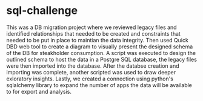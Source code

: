 # sql-challenge

This was a DB migration project where we reviewed legacy files and identified relationships that needed to be created and constraints that needed to be put in place to maintian the data integrity. Then used Quick DBD web tool to create a diagram to visually present the designed schema of the DB for steakholder consumption. A script was executed to design the outlined schema to host the data in a Postgre SQL database, the legacy files were then imported into the database. After the databse creation and importing was complete, another scripted was used to draw deeper exloratory insights. Lastly, we created a connection using python's sqlalchemy library to expand the number of apps the data will be available to for export and analysis.
